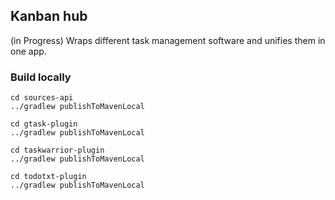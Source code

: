 ## Kanban hub 
(in Progress)
Wraps different task management software and unifies them in one app.

### Build locally

```
cd sources-api
../gradlew publishToMavenLocal

cd gtask-plugin
../gradlew publishToMavenLocal

cd taskwarrior-plugin
../gradlew publishToMavenLocal

cd todotxt-plugin
../gradlew publishToMavenLocal
```
